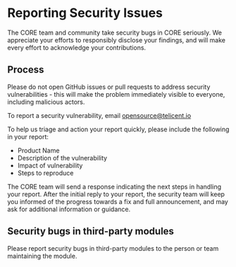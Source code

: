 # Reporting Security Issues
 
The CORE team and community take security bugs in CORE seriously. We appreciate your efforts to responsibly disclose your findings, and will make every effort to acknowledge your contributions.
 
## Process
 
Please do not open GitHub issues or pull requests to address security vulnerabilities - this will make the problem immediately visible to everyone, including malicious actors.
 
To report a security vulnerability, email opensource@telicent.io
 
To help us triage and action your report quickly, please include the following in your report:
 
- Product Name
- Description of the vulnerability
- Impact of vulnerability
- Steps to reproduce
 
The CORE team will send a response indicating the next steps in handling your report. After the initial reply to your report, the security team will keep you informed of the progress towards a fix and full announcement, and may ask for additional information or guidance.
 
## Security bugs in third-party modules
 
Please report security bugs in third-party modules to the person or team maintaining the module.
